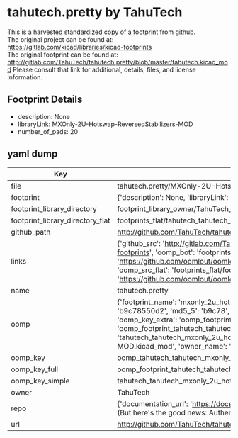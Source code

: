 # tahutech.pretty by TahuTech  
This is a harvested standardized copy of a footprint from github.  
The original project can be found at:  
https://gitlab.com/kicad/libraries/kicad-footprints  
The original footprint can be found at:
http://gitlab.com/TahuTech/tahutech.pretty/blob/master/tahutech.kicad_mod
Please consult that link for additional, details, files, and license information.  
## Footprint Details
* description: None  
* libraryLink: MXOnly-2U-Hotswap-ReversedStabilizers-MOD  
* number_of_pads: 20  
## yaml dump  
| Key | Value |  
| --- | --- |  
| file | tahutech.pretty/MXOnly-2U-Hotswap-ReversedStabilizers-MOD.kicad_mod |  
| footprint | {'description': None, 'libraryLink': 'MXOnly-2U-Hotswap-ReversedStabilizers-MOD', 'number_of_pads': 20} |  
| footprint_library_directory | footprint_library_owner/TahuTech_tahutech.pretty |  
| footprint_library_directory_flat | footprints_flat/tahutech_tahutech_mxonly_2u_hotswap_reversedstabilizers_mod/working |  
| github_path | http://github.com/TahuTech/tahutech.pretty/blob/master/MXOnly-2U-Hotswap-ReversedStabilizers-MOD.kicad_mod |  
| links | {'github_src': 'http://gitlab.com/TahuTech/tahutech.pretty/blob/master/tahutech.kicad_mod', 'github_src_repo': 'https://gitlab.com/kicad/libraries/kicad-footprints', 'oomp_bot': 'footprints/tahutech_tahutech_mxonly_2u_hotswap_reversedstabilizers_mod/working', 'oomp_bot_github': 'https://github.com/oomlout/oomlout_oomp_footprint_bot/tree/main/footprints/tahutech_tahutech_mxonly_2u_hotswap_reversedstabilizers_mod/working', 'oomp_src_flat': 'footprints_flat/footprints_flat/tahutech_tahutech_mxonly_2u_hotswap_reversedstabilizers_mod/working', 'oomp_src_flat_github': 'https://github.com/oomlout/oomlout_oomp_footprint_src/tree/main/footprints_flat/tahutech_tahutech_mxonly_2u_hotswap_reversedstabilizers_mod/working'} |  
| name | tahutech.pretty |  
| oomp | {'footprint_name': 'mxonly_2u_hotswap_reversedstabilizers_mod', 'library_name': 'tahutech', 'md5': 'b9c78550d267787aa1f89e4b43a9cac6', 'md5_10': 'b9c78550d2', 'md5_5': 'b9c78', 'md5_6': 'b9c785', 'oomp_key': 'oomp_tahutech_tahutech_mxonly_2u_hotswap_reversedstabilizers_mod', 'oomp_key_extra': 'oomp_footprint_tahutech_tahutech_mxonly_2u_hotswap_reversedstabilizers_mod', 'oomp_key_full': 'oomp_footprint_tahutech_tahutech_mxonly_2u_hotswap_reversedstabilizers_mod_b9c785', 'oomp_key_simple': 'tahutech_tahutech_mxonly_2u_hotswap_reversedstabilizers_mod', 'original_filename': 'tahutech.pretty/MXOnly-2U-Hotswap-ReversedStabilizers-MOD.kicad_mod', 'owner_name': 'tahutech'} |  
| oomp_key | oomp_tahutech_tahutech_mxonly_2u_hotswap_reversedstabilizers_mod |  
| oomp_key_full | oomp_footprint_tahutech_tahutech_mxonly_2u_hotswap_reversedstabilizers_mod |  
| oomp_key_simple | tahutech_tahutech_mxonly_2u_hotswap_reversedstabilizers_mod |  
| owner | TahuTech |  
| repo | {'documentation_url': 'https://docs.github.com/rest/overview/resources-in-the-rest-api#rate-limiting', 'message': "API rate limit exceeded for 84.66.173.59. (But here's the good news: Authenticated requests get a higher rate limit. Check out the documentation for more details.)"} |  
| url | http://github.com/TahuTech/tahutech.pretty |  


